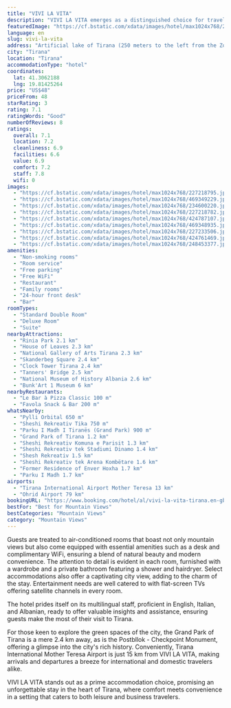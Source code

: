 ```yaml
---
title: "VIVI LA VITA"
description: "VIVI LA VITA emerges as a distinguished choice for travelers seeking a blend of comfort and convenience in Tirana."
featuredImage: "https://cf.bstatic.com/xdata/images/hotel/max1024x768/227218795.jpg?k=010b9c8dccc7470203bee37ca209a4e274798d182c7c38bad197d9302d815f6f&o=&hp=1"
language: en
slug: vivi-la-vita
address: "Artificial lake of Tirana (250 meters to the left from the Zoo), 1001 Tirana, Albania"
city: "Tirana"
location: "Tirana"
accommodationType: "hotel"
coordinates:
  lat: 41.3062188
  lng: 19.81425264
price: "US$48"
priceFrom: 48
starRating: 3
rating: 7.1
ratingWords: "Good"
numberOfReviews: 8
ratings:
  overall: 7.1
  location: 7.2
  cleanliness: 6.9
  facilities: 6.6
  value: 6.9
  comfort: 7.2
  staff: 7.8
  wifi: 0
images:
  - "https://cf.bstatic.com/xdata/images/hotel/max1024x768/227218795.jpg?k=010b9c8dccc7470203bee37ca209a4e274798d182c7c38bad197d9302d815f6f&o=&hp=1"
  - "https://cf.bstatic.com/xdata/images/hotel/max1024x768/469349229.jpg?k=7a0ad8d96c6ef9b6743b6905e5267fd224dcca78d4b2e2a63efde9f642d5bcbc&o=&hp=1"
  - "https://cf.bstatic.com/xdata/images/hotel/max1024x768/234600220.jpg?k=74f803156c38b3c00f568eae0cb5cb2eff7cda9bed2b456f283f0459ad714cb4&o=&hp=1"
  - "https://cf.bstatic.com/xdata/images/hotel/max1024x768/227218782.jpg?k=752d6b8388dcc79c77fe679ff6a3182db9bcbe963ed145f9a267dc4ec59690e8&o=&hp=1"
  - "https://cf.bstatic.com/xdata/images/hotel/max1024x768/424787107.jpg?k=542a5b31438c4b7b321b6da1d04e6aa205cc9af1d129033b0d05fbd129e97903&o=&hp=1"
  - "https://cf.bstatic.com/xdata/images/hotel/max1024x768/469348935.jpg?k=2d51e002ff07c69ae3b4aada55c00907fbec5afdcb7becd78936e5cfb02ec775&o=&hp=1"
  - "https://cf.bstatic.com/xdata/images/hotel/max1024x768/227233506.jpg?k=7abee2e8266920804809b5aefe5d6ac754310da11f0b09db21a42ca0d3ae5d28&o=&hp=1"
  - "https://cf.bstatic.com/xdata/images/hotel/max1024x768/424761469.jpg?k=a37c7fa91289f6a42acadd5e0433630ca5397b92a7ee170696924d381560f08f&o=&hp=1"
  - "https://cf.bstatic.com/xdata/images/hotel/max1024x768/248453377.jpg?k=87f8a39b9013617ee45f5bfb6a8ce13c38a15e1a31c7c9b7570854bdf8feff7d&o=&hp=1"
amenities:
  - "Non-smoking rooms"
  - "Room service"
  - "Free parking"
  - "Free WiFi"
  - "Restaurant"
  - "Family rooms"
  - "24-hour front desk"
  - "Bar"
roomTypes:
  - "Standard Double Room"
  - "Deluxe Room"
  - "Suite"
nearbyAttractions:
  - "Rinia Park 2.1 km"
  - "House of Leaves 2.3 km"
  - "National Gallery of Arts Tirana 2.3 km"
  - "Skanderbeg Square 2.4 km"
  - "Clock Tower Tirana 2.4 km"
  - "Tanners' Bridge 2.5 km"
  - "National Museum of History Albania 2.6 km"
  - "Bunk'Art 1 Museum 6 km"
nearbyRestaurants:
  - "Le Bar à Pizza Classic 100 m"
  - "Favola Snack & Bar 200 m"
whatsNearby:
  - "Pylli Orbital 650 m"
  - "Sheshi Rekreativ Tika 750 m"
  - "Parku I Madh I Tiranës (Grand Park) 900 m"
  - "Grand Park of Tirana 1.2 km"
  - "Sheshi Rekreativ Komuna e Parisit 1.3 km"
  - "Sheshi Rekreativ tek Stadiumi Dinamo 1.4 km"
  - "Shesh Rekreativ 1.5 km"
  - "Sheshi Rekreativ tek Arena Kombëtare 1.6 km"
  - "Former Residence of Enver Hoxha 1.7 km"
  - "Parku I Madh 1.7 km"
airports:
  - "Tirana International Airport Mother Teresa 13 km"
  - "Ohrid Airport 79 km"
bookingURL: "https://www.booking.com/hotel/al/vivi-la-vita-tirana.en-gb.html?aid=8035640"
bestFor: "Best for Mountain Views"
bestCategories: "Mountain Views"
category: "Mountain Views"
---
```


Guests are treated to air-conditioned rooms that boast not only mountain views but also come equipped with essential amenities such as a desk and complimentary WiFi, ensuring a blend of natural beauty and modern convenience. The attention to detail is evident in each room, furnished with a wardrobe and a private bathroom featuring a shower and hairdryer. Select accommodations also offer a captivating city view, adding to the charm of the stay. Entertainment needs are well catered to with flat-screen TVs offering satellite channels in every room.

The hotel prides itself on its multilingual staff, proficient in English, Italian, and Albanian, ready to offer valuable insights and assistance, ensuring guests make the most of their visit to Tirana.

For those keen to explore the green spaces of the city, the Grand Park of Tirana is a mere 2.4 km away, as is the Postbllok - Checkpoint Monument, offering a glimpse into the city's rich history. Conveniently, Tirana International Mother Teresa Airport is just 15 km from VIVI LA VITA, making arrivals and departures a breeze for international and domestic travelers alike.

VIVI LA VITA stands out as a prime accommodation choice, promising an unforgettable stay in the heart of Tirana, where comfort meets convenience in a setting that caters to both leisure and business travelers.